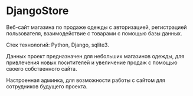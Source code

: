# DjangoStore
Веб-сайт магазина по продаже одежды с авторизацией, регистрацией пользователя, взаимодействие с товарами с помощью базы данных.

Стек технологий: Python, Django, sqlite3.

Данных проект предназначен для небольших магазинов одежды, для привлечения новых поситителей и увеличение продаж с помощью своего собственного сайта.

Настроенная админка, для возможности работы с сайтом для сотрудников будущего проекта.
